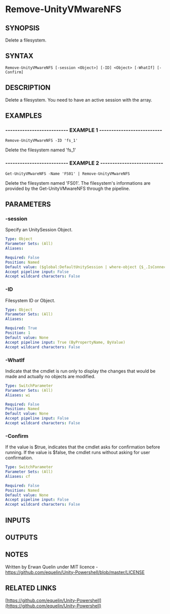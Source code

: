 # Remove-UnityVMwareNFS

## SYNOPSIS
Delete a filesystem.

## SYNTAX

```
Remove-UnityVMwareNFS [-session <Object>] [-ID] <Object> [-WhatIf] [-Confirm]
```

## DESCRIPTION
Delete a filesystem.
You need to have an active session with the array.

## EXAMPLES

### -------------------------- EXAMPLE 1 --------------------------
```
Remove-UnityVMwareNFS -ID 'fs_1'
```

Delete the filesystem named 'fs_1'

### -------------------------- EXAMPLE 2 --------------------------
```
Get-UnityVMwareNFS -Name 'FS01' | Remove-UnityVMwareNFS
```

Delete the filesystem named 'FS01'.
The filesystem's informations are provided by the Get-UnityVMwareNFS through the pipeline.

## PARAMETERS

### -session
Specify an UnitySession Object.

```yaml
Type: Object
Parameter Sets: (All)
Aliases: 

Required: False
Position: Named
Default value: ($global:DefaultUnitySession | where-object {$_.IsConnected -eq $true})
Accept pipeline input: False
Accept wildcard characters: False
```

### -ID
Filesystem ID or Object.

```yaml
Type: Object
Parameter Sets: (All)
Aliases: 

Required: True
Position: 1
Default value: None
Accept pipeline input: True (ByPropertyName, ByValue)
Accept wildcard characters: False
```

### -WhatIf
Indicate that the cmdlet is run only to display the changes that would be made and actually no objects are modified.

```yaml
Type: SwitchParameter
Parameter Sets: (All)
Aliases: wi

Required: False
Position: Named
Default value: None
Accept pipeline input: False
Accept wildcard characters: False
```

### -Confirm
If the value is $true, indicates that the cmdlet asks for confirmation before running.
If the value is $false, the cmdlet runs without asking for user confirmation.

```yaml
Type: SwitchParameter
Parameter Sets: (All)
Aliases: cf

Required: False
Position: Named
Default value: None
Accept pipeline input: False
Accept wildcard characters: False
```

## INPUTS

## OUTPUTS

## NOTES
Written by Erwan Quelin under MIT licence - https://github.com/equelin/Unity-Powershell/blob/master/LICENSE

## RELATED LINKS

[https://github.com/equelin/Unity-Powershell](https://github.com/equelin/Unity-Powershell)

